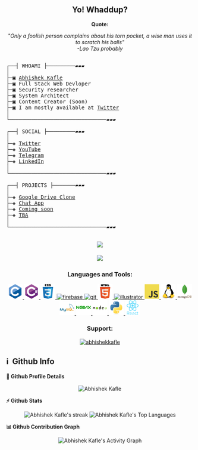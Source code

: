 <div align="center">
<h2> Yo! Whaddup?</h2>
</div>



<div align="center">
    <strong> Quote: </strong>
<p><i>"Only a foolish person complains about his torn pocket, a wise man uses it to scratch his balls" <br> -Lao Tzu probably</i></p>
</div>

<pre>

┌──┤ WHOAMI ├─────────▰▰▰
│
├─▣ <a href="https://abhishek-kafle.com.np/">Abhishek Kafle</a>
├─▣ Full Stack Web Devloper
├─▣ Security researcher
├─▣ System Architect
├─▣ Content Creator (Soon)
├─▣ I am mostly available at <a href="https://twitter.com/abhishekkafle_">Twitter</a>
│
└───────────────────────────────▰▰▰

┌──┤ SOCIAL ├─────────▰▰▰
│
├─◈ <a href="https://twitter.com/abhishekkafle_">Twitter</a>
├─◈ <a href="https://www.youtube.com/c/youtube">YouTube</a>
├─◈ <a href="https://t.me/AyK4yR10u2">Telegram</a>
├─◈ <a href="https://www.linkedin.com/in/abhishek-kafle-630457202/">LinkedIn</a>
│
└───────────────────────────────▰▰▰

┌──┤ PROJECTS ├───────▰▰▰
│
├─◈ <a href="https://github.com/abhishekkafle/GoogleDriveClone-Firebase">Google Drive Clone</a>
├─◈ <a href="https://github.com/abhishekkafle/React-chat-app">Chat App</a>
├─◈ <a href="https://github.com/abhishekkafle/learnxers">Coming soon</a>
├─◈ <a href="https://github.com/abhishekkafle/Lure-Web">TBA</a>
│
└───────────────────────────────▰▰▰
</pre>

<br>

<div align="center">
    <img src="https://media3.giphy.com/media/mCmc21BKYUuC2A6p8H/giphy.gif?cid=ecf05e47ek5tgbv1hu3qdrzm5bciejl5b9pokzqhaxir315h&rid=giphy.gif&ct=g" width="250px">
    <br><br>
    <img src="https://komarev.com/ghpvc/?username=abhishekkafle" />
</div>


<h3 align="center">Languages and Tools:</h3>
<p align="center">
    <a href="https://www.cprogramming.com/" target="_blank" rel="noreferrer"> <img src="https://raw.githubusercontent.com/devicons/devicon/master/icons/c/c-original.svg" alt="c" width="40" height="40"/> </a> 
    <a href="https://www.w3schools.com/cs/" target="_blank" rel="noreferrer"> <img src="https://raw.githubusercontent.com/devicons/devicon/master/icons/csharp/csharp-original.svg" alt="csharp" width="40" height="40"/> </a> 
    <a href="https://www.w3schools.com/css/" target="_blank" rel="noreferrer"> <img src="https://raw.githubusercontent.com/devicons/devicon/master/icons/css3/css3-original-wordmark.svg" alt="css3" width="40" height="40"/> </a> 
    <a href="https://firebase.google.com/" target="_blank" rel="noreferrer"> <img src="https://www.vectorlogo.zone/logos/firebase/firebase-icon.svg" alt="firebase" width="40" height="40"/> </a> 
    <a href="https://git-scm.com/" target="_blank" rel="noreferrer"> <img src="https://www.vectorlogo.zone/logos/git-scm/git-scm-icon.svg" alt="git" width="40" height="40"/> </a> 
    <a href="https://www.w3.org/html/" target="_blank" rel="noreferrer"> <img src="https://raw.githubusercontent.com/devicons/devicon/master/icons/html5/html5-original-wordmark.svg" alt="html5" width="40" height="40"/> </a> 
    <a href="https://www.adobe.com/in/products/illustrator.html" target="_blank" rel="noreferrer"> <img src="https://www.vectorlogo.zone/logos/adobe_illustrator/adobe_illustrator-icon.svg" alt="illustrator" width="40" height="40"/> </a> 
    <a href="https://developer.mozilla.org/en-US/docs/Web/JavaScript" target="_blank" rel="noreferrer"> <img src="https://raw.githubusercontent.com/devicons/devicon/master/icons/javascript/javascript-original.svg" alt="javascript" width="40" height="40"/> </a> 
    <a href="https://www.linux.org/" target="_blank" rel="noreferrer"> <img src="https://raw.githubusercontent.com/devicons/devicon/master/icons/linux/linux-original.svg" alt="linux" width="40" height="40"/> </a> 
    <a href="https://www.mongodb.com/" target="_blank" rel="noreferrer"> <img src="https://raw.githubusercontent.com/devicons/devicon/master/icons/mongodb/mongodb-original-wordmark.svg" alt="mongodb" width="40" height="40"/> </a> 
    <a href="https://www.mysql.com/" target="_blank" rel="noreferrer"> <img src="https://raw.githubusercontent.com/devicons/devicon/master/icons/mysql/mysql-original-wordmark.svg" alt="mysql" width="40" height="40"/> </a> 
    <a href="https://www.nginx.com" target="_blank" rel="noreferrer"> <img src="https://raw.githubusercontent.com/devicons/devicon/master/icons/nginx/nginx-original.svg" alt="nginx" width="40" height="40"/> </a> 
    <a href="https://nodejs.org" target="_blank" rel="noreferrer"> <img src="https://raw.githubusercontent.com/devicons/devicon/master/icons/nodejs/nodejs-original-wordmark.svg" alt="nodejs" width="40" height="40"/> </a>
    <a href="https://www.python.org" target="_blank" rel="noreferrer"> <img src="https://raw.githubusercontent.com/devicons/devicon/master/icons/python/python-original.svg" alt="python" width="40" height="40"/> </a> 
    <a href="https://reactjs.org/" target="_blank" rel="noreferrer"> <img src="https://raw.githubusercontent.com/devicons/devicon/master/icons/react/react-original-wordmark.svg" alt="react" width="40" height="40"/> </a> 
    </p>
</div>
 
 <div align="right">
<h3 align="center">Support:</h3>
<p align="center"><a href="https://www.buymeacoffee.com/abhishekkafle"> <img align="center" src="https://cdn.buymeacoffee.com/buttons/v2/default-yellow.png" height="50" width="210" alt="abhishekkafle" /></a></p>
</div>
   
    
  <h2>ℹ️ &nbsp;Github Info</h2>
	
  <summary><b>🔎 Github Profile Details</b></summary>
<p align="center"><img height="180em" src="https://github-profile-summary-cards.vercel.app/api/cards/profile-details?username=abhishekkafle&theme=github_dark" alt="Abhishek Kafle" align = "center"/></p>

  <summary><b>⚡ Github Stats </b></summary>
<p align="center"><img height="180em"alt="Abhishek Kafle's streak" src="https://github-readme-streak-stats.herokuapp.com/?user=abhishekkafle&theme=black-ice&hide_border=true&stroke=0000&background=060A0CD0" align = "center"/>
<img height="180em" alt="Abhishek Kafle's Top Languages" src="https://github-readme-stats.vercel.app/api/top-langs/?username=abhishekkafle&langs_count=8&count_private=true&layout=compact&theme=react&hide_border=true&bg_color=0D1117" align = "center"/></p>

<summary><b>📊 Github Contribution Graph</b></summary>
<p align="center"<a href="#"><img alt="Abhishek Kafle's Activity Graph" src="https://activity-graph.herokuapp.com/graph?username=abhishekkafle&bg_color=0D1117&color=5BCDEC&line=5BCDEC&point=FFFFFF&hide_border=true" /></a></p>

